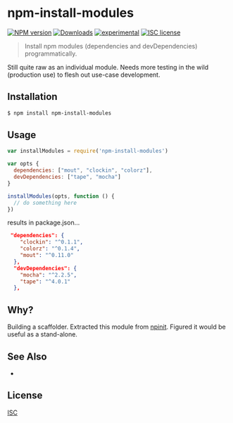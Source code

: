 # npm-install-modules
[![NPM version][npm-image]][npm-url]
[![Downloads][downloads-image]][downloads-url]
[![experimental][stability-image]][stability-url]
[![ISC license][license-img]][license-url]

> Install npm modules (dependencies and devDependencies) programmatically. 

Still quite raw as an individual module. Needs more testing in the wild (production use)
to flesh out use-case development.

## Installation
```bash
$ npm install npm-install-modules
```

## Usage
```js
var installModules = require('npm-install-modules')

var opts {
  dependencies: ["mout", "clockin", "colorz"],
  devDependencies: ["tape", "mocha"]
}

installModules(opts, function () {
  // do something here
})
```

results in package.json...

```json
 "dependencies": {
    "clockin": "^0.1.1",
    "colorz": "^0.1.4",
    "mout": "^0.11.0"
  },
  "devDependencies": {
    "mocha": "^2.2.5",
    "tape": "^4.0.1"
  },
```


## Why?
Building a scaffolder. Extracted this module from [npinit](https://npmjs.org/package/npinit). Figured
it would be useful as a stand-alone. 

## See Also
-

## License
[ISC](https://github.com/akileez/npm-install-modules/blob/master/LICENSE)

[npm-image]: https://img.shields.io/npm/v/npm-install-modules.svg?style=flat-square
[npm-url]: https://npmjs.org/package/npm-install-modules
[downloads-image]: http://img.shields.io/npm/dm/npm-install-modules.svg?style=flat-square
[downloads-url]: https://npmjs.org/package/npm-install-modules
[stability-image]: https://img.shields.io/badge/stability-experimental-orange.svg?style=flat-square
[stability-url]: https://github.com/akileez/npm-install-modules
[license-img]: https://img.shields.io/badge/license-ISC-blue.svg?style=flat-square
[license-url]: https://github.com/akileez/npm-install-modules/blob/master/license.md
